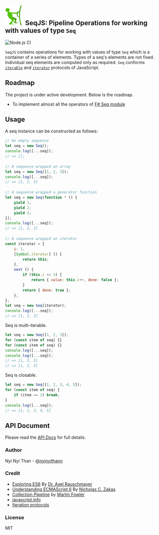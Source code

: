 ## <img src="assets/seq_logo.png" alt="seq logo" width="56" height="66">&nbsp;&nbsp;SeqJS: Pipeline Operations for working with values of type `Seq`
![Node.js CI](https://github.com/nyinyithann/SeqJS/workflows/Node.js%20CI/badge.svg?branch=master&event=push)

`SeqJS` contains operations for working with values of type `Seq` which is a container of a series of elements. Types of
a seq's elements are not fixed. Individual seq elements are computed only as required.
`Seq`
conforms [`iterable`](https://developer.mozilla.org/en-US/docs/Web/JavaScript/Reference/Iteration_protocols#The_iterable_protocol)
and [`iterator`](https://developer.mozilla.org/en-US/docs/Web/JavaScript/Reference/Iteration_protocols#The_iterator_protocol)
protocols of JavaScript.

## Roadmap

The project is under active development. Below is the roadmap.

- To implement almost all the operators
  of  [F# Seq module](https://fsharp.github.io/fsharp-core-docs/reference/fsharp-collections-seqmodule.html)


## Usage

A seq instance can be constructed as follows:

```javascript
// An empty sequence
let seq = new Seq();
console.log([...seq]);
// => [];

// A sequence wrapped an array
let seq = new Seq([1, 2, 3]);
console.log([...seq]);
// => [1, 2, 3]

// A sequence wrapped a generator function
let seq = new Seq(function * () {
    yield 1;
    yield 2;
    yield 3;
});
console.log([...seq]);
// => [1, 2, 3]

// A sequence wrapped an iterator
const iterator = {
    i: 1,
    [Symbol.iterator] () {
        return this;
    },
    next () {
        if (this.i <= 3) {
            return { value: this.i++, done: false };
        }
        return { done: true };
    },
};
let seq = new Seq(iterator);
console.log([...seq]);
// => [1, 2, 3]
```

Seq is multi-iterable.

```javascript
let seq = new Seq([1, 2, 3]);
for (const item of seq) {}
for (const item of seq) {}
console.log([...seq]);        
console.log([...seq]);  
// => [1, 2, 3]
// => [1, 2, 3]
```

Seq is closable.

```javascript
let seq = new Seq([1, 2, 3, 4, 5]);
for (const item of seq) {
    if (item == 2) break;
}
console.log([...seq]);
// => [1, 2, 3, 4, 5]
```

## API Document
Please read the [API Docs](api.md) for full details.

### Author

Nyi Nyi Than - [@nyinyithann](https://www.linkedin.com/in/nyinyithan/)

### Credit

- [Exploring ES6](https://exploringjs.com/es6.html) By [Dr. Axel Rauschmayer](https://2ality.com/p/about.html)
- [Understanding ECMAScript 6](https://leanpub.com/understandinges6) By [Nicholas C. Zakas](https://humanwhocodes.com/)
- [Collection Pipeline](https://martinfowler.com/articles/collection-pipeline/)
  by [Martin Fowler](https://martinfowler.com/)
- [javascript.info](https://javascript.info/)
- [Iteration protocols](https://developer.mozilla.org/en-US/docs/Web/JavaScript/Reference/Iteration_protocols)

### License

MIT
